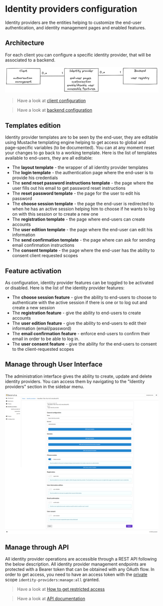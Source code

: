 # Identity providers configuration

Identity providers are the entities helping to customize the end-user authentication, and identity management pages and enabled features.

## Architecture

For each client you can configure a specific identity provider, that will be associated to a backend.

![Clients, identity providers, and backends](/assets/images/client-identity-provider-backend-en.png)

> Have a look at [client configuration](provider-configuration/configure-clients.md)

> Have a look at [backend configuration](provider-configuration/configure-backends.md)

## Templates edition

Identity provider templates are to be seen by the end-user, they are editable using Mustache templating engine helping to get access to global and page-specific variables (to be documented). You can at any moment reset your changes to go back to a working template. Here is the list of templates available to end-users, they are all editable:

* The **layout template** - the wrapper of all identity provider templates
* The **login template** - the authentication page where the end-user is to provide his credentials
* The **send reset password instructions template** - the page where the user fills out his email to get password reset instructions
* The **reset password template** - the page for the user to edit his password
* The **choose session template** - the page the end-user is redirected to when he has an active session helping him to choose if he wants to log on with this session or to create a new one
* The **registration template** - the page where end-users can create accounts
* The **user edition template** - the page where the end-user can edit his information
* The **send confirmation template** - the page where can ask for sending email confirmation instructions
* The **consent template** - the page where the end-user has the ability to consent client requested scopes

## Feature activation

As configuration, identity provider features can be toggled to be activated or disabled. Here is the list of the identity provider features:

* The **choose session feature** - give the ability to end-users to choose to authenticate with the active session if there is one or to log out and create a new session
* The **registration feature** - give the ability to end-users to create accounts
* The **user edition feature** - give the ability to end-users to edit their information (email/password)
* The **email confirmation feature** - enforce end-users to confirm their email in order to be able to log in.
* The **user consent feature** - give the ability for the end-users to consent to the client-requested scopes

## Manage through User Interface

The administration interface gives the ability to create, update and delete identity providers. You can access them by navigating to the "Identity providers" section in the sidebar menu.

![identity provider form](/assets/images/identity-provider-form.png)

## Manage through API

All identity provider operations are accessible through a REST API following the below description. All identity provider management endpoints are protected with a Bearer token that can be obtained with any OAuth flow. In order to get access, you need to have an access token with the [private](configure-scopes.md#public-vs-private-scopes) scope `identity-providers:manage:all` granted.


> Have a look at [How to get restricted access](management-api#get-an-access-token)

> Have a look at [API documentation](/api/list-identity-providers)
